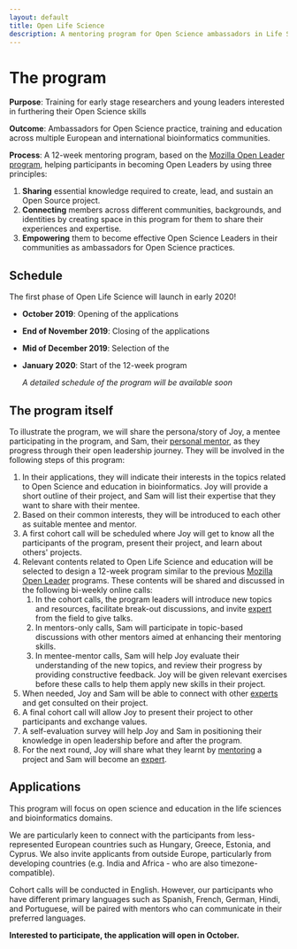 ```yaml
---
layout: default
title: Open Life Science
description: A mentoring program for Open Science ambassadors in Life Science
---
```


# The program

**Purpose**: Training for early stage researchers and young leaders interested in furthering their 
Open Science skills

**Outcome**: Ambassadors for Open Science practice, training and education across multiple European 
and international bioinformatics communities. 

**Process**: A 12-week mentoring program, based on the [Mozilla Open Leader program](https://foundation.mozilla.org/en/opportunity/mozilla-open-leaders/), helping participants in becoming Open Leaders by using three principles:

1. **Sharing** essential knowledge required to create, lead, and sustain an Open Source project.
2. **Connecting** members across different communities, backgrounds, and identities by creating space in this program for them to share their experiences and expertise.
3. **Empowering** them to become effective Open Science Leaders in their communities as ambassadors for Open Science practices.

## Schedule

The first phase of Open Life Science will launch in early 2020!

- **October 2019**: Opening of the applications
- **End of November 2019**: Closing of the applications
- **Mid of December 2019**: Selection of the 
- **January 2020**: Start of the 12-week program

    *A detailed schedule of the program will be available soon*

## The program itself

To illustrate the program, we will share the persona/story of Joy, a mentee participating in the program, and Sam, their [personal mentor](about#mentors), as they progress through their open leadership journey. They will be involved in the following steps of this program:
1. In their applications, they will indicate their interests in the topics related to Open Science and education in bioinformatics. Joy will provide a short outline of their project, and Sam will list their expertise that they want to share with their mentee. 
2. Based on their common interests, they will be introduced to each other as suitable mentee and mentor.
3. A first cohort call will be scheduled where Joy will get to know all the participants of the program, present their project, and learn about others' projects. 
4. Relevant contents related to Open Life Science and education will be selected to design a 12-week program similar to the previous [Mozilla Open Leader](https://foundation.mozilla.org/en/opportunity/mozilla-open-leaders/) programs. These contents will be shared and discussed in the following bi-weekly online calls:
    1. In the cohort calls, the program leaders will introduce new topics and resources, facilitate break-out discussions, and invite [expert](about#experts) from the field to give talks.
    2. In mentors-only calls, Sam will participate in topic-based discussions with other mentors aimed at enhancing their mentoring skills.
    3. In mentee-mentor calls, Sam will help Joy evaluate their understanding of the new topics, and review their progress by providing constructive feedback. Joy will be given relevant exercises before these calls to help them apply new skills in their project.
5. When needed, Joy and Sam will be able to connect with other [experts](about#experts) and get consulted on their project.
6. A final cohort call will allow Joy to present their project to other participants and exchange values.
7. A self-evaluation survey will help Joy and Sam in positioning their knowledge in open leadership before and after the program.
8. For the next round, Joy will share what they learnt by [mentoring](about#mentors) a project and Sam will become an [expert](about#experts).

## Applications

This program will focus on open science and education in the life sciences and bioinformatics domains.

We are particularly keen to connect with the participants from less-represented European countries such as Hungary, Greece, Estonia, and Cyprus. We also invite applicants from outside Europe, particularly from developing countries (e.g. India and Africa - who are also timezone-compatible).

Cohort calls will be conducted in English. However, our participants who have different primary languages such as Spanish, French, German, Hindi, and Portuguese, will be paired with mentors who can communicate in their preferred languages.

**Interested to participate, the application will open in October.**
